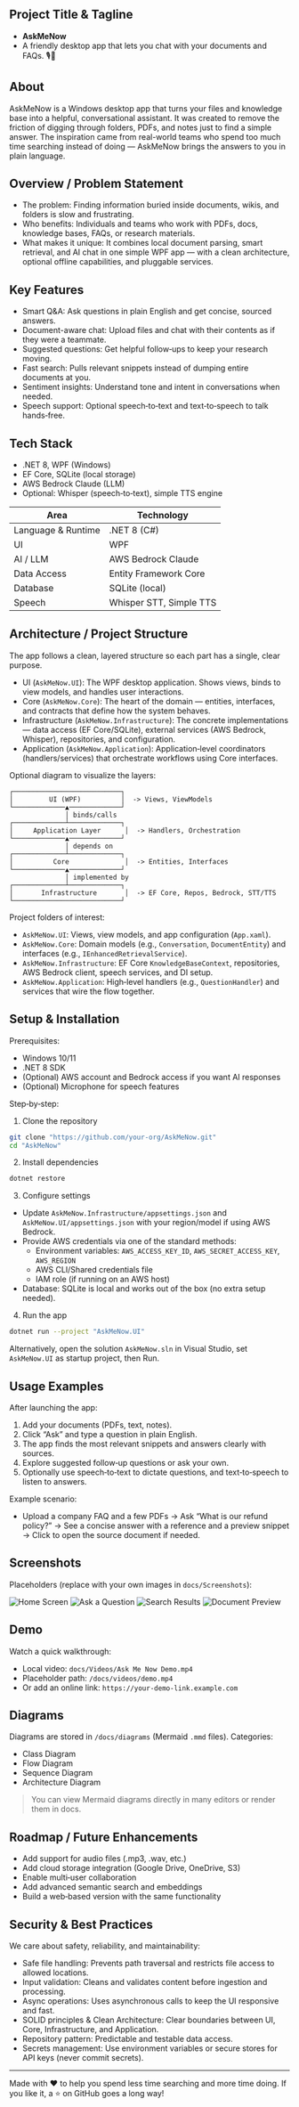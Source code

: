 ## Project Title & Tagline

- **AskMeNow**
- A friendly desktop app that lets you chat with your documents and FAQs. 🎙️🤖

## About

AskMeNow is a Windows desktop app that turns your files and knowledge base into a helpful, conversational assistant. It was created to remove the friction of digging through folders, PDFs, and notes just to find a simple answer. The inspiration came from real-world teams who spend too much time searching instead of doing — AskMeNow brings the answers to you in plain language.

## Overview / Problem Statement

- The problem: Finding information buried inside documents, wikis, and folders is slow and frustrating.
- Who benefits: Individuals and teams who work with PDFs, docs, knowledge bases, FAQs, or research materials.
- What makes it unique: It combines local document parsing, smart retrieval, and AI chat in one simple WPF app — with a clean architecture, optional offline capabilities, and pluggable services.

## Key Features

- Smart Q&A: Ask questions in plain English and get concise, sourced answers.
- Document-aware chat: Upload files and chat with their contents as if they were a teammate.
- Suggested questions: Get helpful follow‑ups to keep your research moving.
- Fast search: Pulls relevant snippets instead of dumping entire documents at you.
- Sentiment insights: Understand tone and intent in conversations when needed.
- Speech support: Optional speech‑to‑text and text‑to‑speech to talk hands‑free.

## Tech Stack

- .NET 8, WPF (Windows)
- EF Core, SQLite (local storage)
- AWS Bedrock Claude (LLM)
- Optional: Whisper (speech‑to‑text), simple TTS engine

| Area | Technology |
| --- | --- |
| Language & Runtime | .NET 8 (C#) |
| UI | WPF |
| AI / LLM | AWS Bedrock Claude |
| Data Access | Entity Framework Core |
| Database | SQLite (local) |
| Speech | Whisper STT, Simple TTS |

## Architecture / Project Structure

The app follows a clean, layered structure so each part has a single, clear purpose.

- UI (`AskMeNow.UI`): The WPF desktop application. Shows views, binds to view models, and handles user interactions.
- Core (`AskMeNow.Core`): The heart of the domain — entities, interfaces, and contracts that define how the system behaves.
- Infrastructure (`AskMeNow.Infrastructure`): The concrete implementations — data access (EF Core/SQLite), external services (AWS Bedrock, Whisper), repositories, and configuration.
- Application (`AskMeNow.Application`): Application‑level coordinators (handlers/services) that orchestrate workflows using Core interfaces.

Optional diagram to visualize the layers:

```
┌───────────────────────────┐
│         UI (WPF)          │  -> Views, ViewModels
└─────────────▲─────────────┘
              │ binds/calls
┌─────────────┴─────────────┐
│     Application Layer      │  -> Handlers, Orchestration
└─────────────▲─────────────┘
              │ depends on
┌─────────────┴─────────────┐
│          Core              │  -> Entities, Interfaces
└─────────────▲─────────────┘
              │ implemented by
┌─────────────┴─────────────┐
│       Infrastructure       │  -> EF Core, Repos, Bedrock, STT/TTS
└───────────────────────────┘
```

Project folders of interest:

- `AskMeNow.UI`: Views, view models, and app configuration (`App.xaml`).
- `AskMeNow.Core`: Domain models (e.g., `Conversation`, `DocumentEntity`) and interfaces (e.g., `IEnhancedRetrievalService`).
- `AskMeNow.Infrastructure`: EF Core `KnowledgeBaseContext`, repositories, AWS Bedrock client, speech services, and DI setup.
- `AskMeNow.Application`: High‑level handlers (e.g., `QuestionHandler`) and services that wire the flow together.

## Setup & Installation

Prerequisites:

- Windows 10/11
- .NET 8 SDK
- (Optional) AWS account and Bedrock access if you want AI responses
- (Optional) Microphone for speech features

Step‑by‑step:

1) Clone the repository

```bash
git clone "https://github.com/your-org/AskMeNow.git"
cd "AskMeNow"
```

2) Install dependencies

```bash
dotnet restore
```

3) Configure settings

- Update `AskMeNow.Infrastructure/appsettings.json` and `AskMeNow.UI/appsettings.json` with your region/model if using AWS Bedrock.
- Provide AWS credentials via one of the standard methods:
  - Environment variables: `AWS_ACCESS_KEY_ID`, `AWS_SECRET_ACCESS_KEY`, `AWS_REGION`
  - AWS CLI/Shared credentials file
  - IAM role (if running on an AWS host)
- Database: SQLite is local and works out of the box (no extra setup needed).

4) Run the app

```bash
dotnet run --project "AskMeNow.UI"
```

Alternatively, open the solution `AskMeNow.sln` in Visual Studio, set `AskMeNow.UI` as startup project, then Run.

## Usage Examples

After launching the app:

1) Add your documents (PDFs, text, notes).
2) Click “Ask” and type a question in plain English.
3) The app finds the most relevant snippets and answers clearly with sources.
4) Explore suggested follow‑up questions or ask your own.
5) Optionally use speech‑to‑text to dictate questions, and text‑to‑speech to listen to answers.

Example scenario:

- Upload a company FAQ and a few PDFs → Ask “What is our refund policy?” → See a concise answer with a reference and a preview snippet → Click to open the source document if needed.

## Screenshots

Placeholders (replace with your own images in `docs/Screenshots`):

![Home Screen](docs/Screenshots/screenshot-1.png)
![Ask a Question](docs/Screenshots/screenshot-2.png)
![Search Results](docs/Screenshots/screenshot-3.png)
![Document Preview](docs/Screenshots/screenshot-4.png)

## Demo

Watch a quick walkthrough:

- Local video: `docs/Videos/Ask Me Now Demo.mp4`
- Placeholder path: `/docs/videos/demo.mp4`
- Or add an online link: `https://your-demo-link.example.com`

## Diagrams

Diagrams are stored in `/docs/diagrams` (Mermaid `.mmd` files). Categories:

- Class Diagram
- Flow Diagram
- Sequence Diagram
- Architecture Diagram

> You can view Mermaid diagrams directly in many editors or render them in docs.

## Roadmap / Future Enhancements

- Add support for audio files (.mp3, .wav, etc.)
- Add cloud storage integration (Google Drive, OneDrive, S3)
- Enable multi‑user collaboration
- Add advanced semantic search and embeddings
- Build a web‑based version with the same functionality

## Security & Best Practices

We care about safety, reliability, and maintainability:

- Safe file handling: Prevents path traversal and restricts file access to allowed locations.
- Input validation: Cleans and validates content before ingestion and processing.
- Async operations: Uses asynchronous calls to keep the UI responsive and fast.
- SOLID principles & Clean Architecture: Clear boundaries between UI, Core, Infrastructure, and Application.
- Repository pattern: Predictable and testable data access.
- Secrets management: Use environment variables or secure stores for API keys (never commit secrets).

---

Made with ❤️ to help you spend less time searching and more time doing. If you like it, a ⭐ on GitHub goes a long way!


